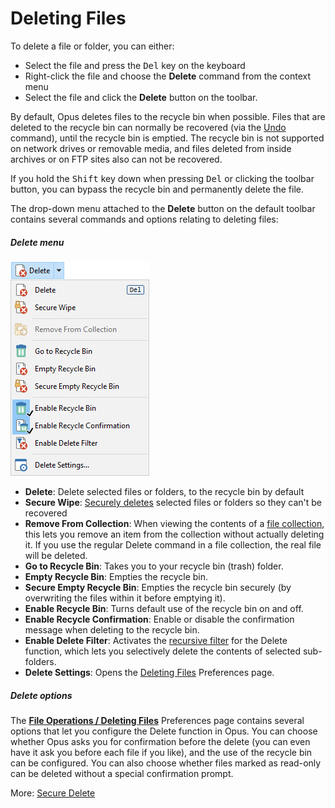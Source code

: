 # Deleting Files

To delete a file or folder, you can either:

- Select the file and press the <kbd>Del</kbd> key on the keyboard
- Right-click the file and choose the **Delete** command from the context menu
- Select the file and click the **Delete** button on the toolbar.

By default, Opus deletes files to the recycle bin when possible. Files that are deleted to the recycle bin can normally be recovered (via the [Undo](../tracking_and_undoing_file_operations.md) command), until the recycle bin is emptied. The recycle bin is not supported on network drives or removable media, and files deleted from inside archives or on FTP sites also can not be recovered.

If you hold the <kbd>Shift</kbd> key down when pressing <kbd>Del</kbd> or clicking the toolbar button, you can bypass the recycle bin and permanently delete the file.

The drop-down menu attached to the **Delete** button on the default toolbar contains several commands and options relating to deleting files:

##### Delete menu

![](/Manual/images/media/13/delete_dropdown.png)

- **Delete**: Delete selected files or folders, to the recycle bin by default
- **Secure Wipe**: [Securely deletes](/Manual/file_operations/copying_moving_and_deleting_files/deleting_files/secure_delete.md) selected files or folders so they can't be recovered
- **Remove From Collection**: When viewing the contents of a [file collection](/Manual/basic_concepts/virtual_file_system/file_collections/README.md), this lets you remove an item from the collection without actually deleting it. If you use the regular Delete command in a file collection, the real file will be deleted.
- **Go to Recycle Bin**: Takes you to your recycle bin (trash) folder.
- **Empty Recycle Bin**: Empties the recycle bin.
- **Secure Empty Recycle Bin**: Empties the recycle bin securely (by overwriting the files within it before emptying it).
- **Enable Recycle Bin**: Turns default use of the recycle bin on and off.
- **Enable Recycle Confirmation**: Enable or disable the confirmation message when deleting to the recycle bin.
- **Enable Delete Filter**: Activates the [recursive filter](../filtered_operations/README.md) for the Delete function, which lets you selectively delete the contents of selected sub-folders.
- **Delete Settings**: Opens the [Deleting Files](/Manual/preferences/preferences_categories/file_operations/deleting_files.md) Preferences page.

##### Delete options

The **[File Operations / Deleting Files](/Manual/preferences/preferences_categories/file_operations/deleting_files.md)** Preferences page contains several options that let you configure the Delete function in Opus. You can choose whether Opus asks you for confirmation before the delete (you can even have it ask you before each file if you like), and the use of the recycle bin can be configured. You can also choose whether files marked as read-only can be deleted without a special confirmation prompt.

More: [Secure Delete](/Manual/file_operations/copying_moving_and_deleting_files/deleting_files/secure_delete.md)  
